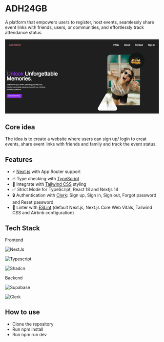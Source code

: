 # ADH24GB 
 A platform that empowers users to register, host events, seamlessly share event links with friends, users, or communities, and effortlessly track attendance status.

![image](./ADH24GB.png)

 ## Core idea

 The idea is to create a website where users can sign up/ login to creat events, share event links with friends and family and track the event status.

 ## Features

- ⚡ [Next.js](https://nextjs.org) with App Router support
- 🔥 Type checking with [TypeScript](https://www.typescriptlang.org)
- 💎 Integrate with [Tailwind CSS](https://tailwindcss.com) styling
- ✅ Strict Mode for TypeScript, React 18 and Nextjs 14
- 🔒 Authentication with [Clerk](https://clerk.com?utm_source=github&utm_medium=sponsorship&utm_campaign=nextjs-boilerplate): Sign up, Sign in, Sign out, Forgot password and Reset password.
- 📏 Linter with [ESLint](https://eslint.org) (default Next.js, Next.js Core Web Vitals, Tailwind CSS and Airbnb configuration)

 ## Tech Stack

 Frontend

![NextJs](https://img.shields.io/badge/next%20js-000000?style=for-the-badge&logo=nextdotjs&logoColor=white)

![Typescript](https://img.shields.io/badge/TYPESCRIPT-black.svg?style=for-the-badge&logo=TYPESCRIPT&logoColor=white&style=flat-square&logoWidth=30)

![Shadcn](https://img.shields.io/badge/Vercel-000000?style=for-the-badge&logo=vercel&logoColor=white)

Backend 

![Supabase](https://img.shields.io/badge/Supabase-0a0a0a?logo=supabase&logoColor=fff&style=for-the-badge)

![Clerk](https://img.shields.io/badge/Clerk-0a0a0a?logo=clerk&logoColor=fff&style=for-the-badge)


 ## How to use

 * Clone the repository
 * Run npm install
 * Run npm run dev
